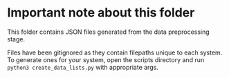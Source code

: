 # Important note about this folder
This folder contains JSON files generated from the data preprocessing stage.

Files have been gitignored as they contain filepaths unique to each system. To generate ones for your system, open the scripts directory and run `python3 create_data_lists.py` with appropriate args.